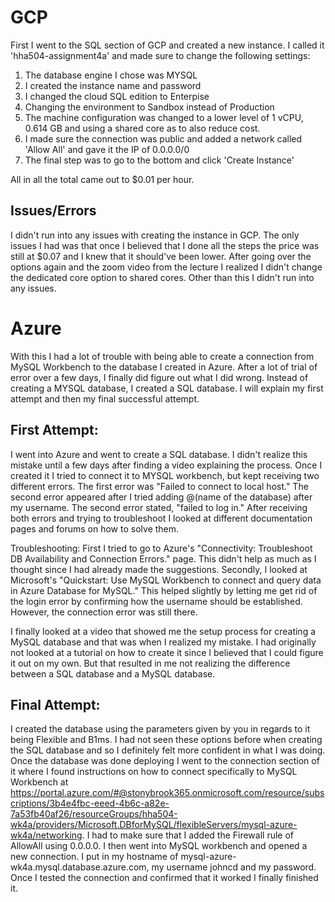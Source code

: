 # GCP
First I went to the SQL section of GCP and created a new instance. I called it 'hha504-assignment4a' and made sure to change the following settings:
1. The database engine I chose was MYSQL
2. I created the instance name and password
3. I changed the cloud SQL edition to Enterpise
4. Changing the environment to Sandbox instead of Production
5. The machine configuration was changed to a lower level of 1 vCPU, 0.614 GB and using a shared core as to also reduce cost.
6. I made sure the connection was public and added a network called 'Allow All' and gave it the IP of 0.0.0.0/0
7. The final step was to go to the bottom and click 'Create Instance'

All in all the total came out to $0.01 per hour. 

## Issues/Errors 
I didn't run into any issues with creating the instance in GCP. The only issues I had was that once I believed that I done all the steps the price was still at $0.07 and I knew that it should've been lower. After going over the options again and the zoom video from the lecture I realized I didn't change the dedicated core option to shared cores. Other than this I didn't run into any issues. 

# Azure

With this I had a lot of trouble with being able to create a connection from MySQL Workbench to the database I created in Azure. After a lot of trial of error over a few days, I finally did figure out what I did wrong. Instead of creating a MYSQL database, I created a SQL database. I will explain my first attempt and then my final successful attempt.

## First Attempt:
I went into Azure and went to create a SQL database. I didn't realize this mistake until a few days after finding a video explaining the process. Once I created it I tried to connect it to MYSQL workbench, but kept receiving two different errors. The first error was "Failed to connect to local host." The second error appeared after I tried adding @(name of the database) after my username. The second error stated, "failed to log in." After receiving both errors and trying to troubleshoot I looked at different documentation pages and forums on how to solve them.

Troubleshooting:
First I tried to go to Azure's "Connectivity: Troubleshoot DB Availability and Connection Errors." page. This didn't help as much as I thought since I had already made the suggestions.
Secondly, I looked at Microsoft's "Quickstart: Use MySQL Workbench to connect and query data in Azure Database for MySQL." This helped slightly by letting me get rid of the login error by confirming how the username should be established. However, the connection error was still there.


I finally looked at a video that showed me the setup process for creating a MySQL database and that was when I realized my mistake. I had originally not looked at a tutorial on how to create it since I believed that I could figure it out on my own. But that resulted in me not realizing the difference between a SQL database and a MySQL database.

## Final Attempt:
I created the database using the parameters given by you in regards to it being Flexible and B1ms. I had not seen these options before when creating the SQL database and so I definitely felt more confident in what I was doing. Once the database was done deploying I went to the connection section of it where I found instructions on how to connect specifically to MySQL Workbench at https://portal.azure.com/#@stonybrook365.onmicrosoft.com/resource/subscriptions/3b4e4fbc-eeed-4b6c-a82e-7a53fb40af26/resourceGroups/hha504-wk4a/providers/Microsoft.DBforMySQL/flexibleServers/mysql-azure-wk4a/networking. I had to make sure that I added the Firewall rule of AllowAll using 0.0.0.0. I then went into MySQL workbench and opened a new connection. I put in my hostname of mysql-azure-wk4a.mysql.database.azure.com, my username johncd and my password. Once I tested the connection and confirmed that it worked I finally finished it. 

